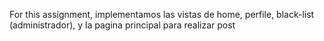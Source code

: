 
For this assignment, implementamos las vistas de home, perfile, black-list (administrador), y la pagina principal para realizar post